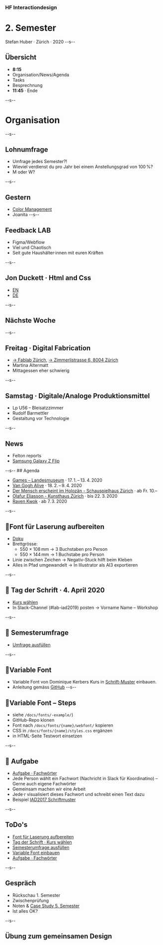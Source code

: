 ### HF Interactiondesign

# 2. Semester

Stefan Huber · Zürich · 2020 <!-- .element: class="footer" -->
--s--
## Übersicht

* **8:15**
* Organisation/News/Agenda
* Tasks
* Besprechnung
* **11:45** · Ende


--s--
# Organisation




--s--
## Lohnumfrage

* Umfrage jedes Semester?!
* Wieviel verdienst du pro Jahr bei einem Anstellungsgrad von 100 %?
* M oder W?

--s--
## Gestern

* [Color Management](https://signalwerk.github.io/publisher/colors/)
* Joanita
--s--
## Feedback LAB

* Figma/Webflow
* Viel und Chaotisch
* Seit gute Haushälter·innen mit euren Kräften

--s--

## Jon Duckett · Html and Css
* [EN](https://www.orellfuessli.ch/shop/home/artikeldetails/ID39239990.html)
* [DE](https://www.orellfuessli.ch/shop/home/artikeldetails/ID42126900.html)

--s--
## Nächste Woche

--s--

## Freitag · Digital Fabrication
* [→ Fablab Zürich](https://zurich.fablab.ch/), [→ Zimmerlistrasse 6, 8004 Zürich](https://goo.gl/maps/LMSfVsAgcbD2)
* Martina Altermatt
* Mittagessen eher schwierig

--s--
## Samstag · Digitale/Analoge Produktionsmittel
* Lp U56 – Bleisatzzimmer
* Rudolf Barmettler
* Gestaltung vor Technologie

--s--
## News

* Felton reports
* [Samsung Galaxy Z Flip](https://www.theguardian.com/technology/2020/feb/19/samsung-galaxy-z-flip-review-back-to-the-folding-flip-phone-future)

--s--
## Agenda

* [Games – Landesmuseum](https://www.landesmuseum.ch/games) · 17. 1. – 13. 4. 2020
* [Van Gogh Alive](https://vangogh-alive.ch/) · 18. 2. – 9. 4. 2020
* [Der Mensch erscheint im Holozän - Schauspielhaus Zürich](https://neu.schauspielhaus.ch/de/kalender/742/der-mensch-erscheint-im-holozn) · ab Fr. 10.–
* [Olafur Eliasson - Kunsthaus Zürich](https://www.kunsthaus.ch/besuch-planen/ausstellungen/olafur-eliasson/) · bis 22. 3. 2020
* [Raven Kwok](https://muda.co/ravenkwokopening/) · ab  7. 3. 2020


--s--
## 🎯Font für Laserung aufbereiten

* [Doku](https://signalwerk.github.io/IAD2019/typesetting-infos/)
* Brettgrösse:
  * 550 × 108 mm → 3 Buchstaben pro Person
  * 550 × 144 mm → 1 Buchstabe pro Person
* Linie zwischen Zeichen → Negativ-Stuck hilft beim Kleben
* Alles in Pfad umgewandelt → In Illustrator als AI3 exportieren

--s--
## 🎯 Tag der Schrift · 4. April 2020

* [Kurs wählen](http://www.tagderschrift.org/)
* In Slack-Channel (#lab-iad2019) posten → Vorname Name – Workshop

--s--

## 🎯 Semesterumfrage

* [Umfrage ausfüllen](https://de.surveymonkey.com/r/R68DYNJ)


--s--

## 🎯Variable Font

* Variable Font von Dominique Kerbers Kurs in [Schrift-Muster](https://github.com/logrinto/IAD2019.variable-fonts) einbauen.
* Anleitung gemäss [GitHub](https://github.com/logrinto/IAD2019.variable-fonts)
--s--

## 🎯Variable Font – Steps

* siehe `/docs/fonts/-example/`)
* GitHub-Repo klonen
* Font nach `/docs/fonts/{name}/webfont/` kopieren
* CSS in `/docs/fonts/{name}/styles.css` ergänzen
* in HTML-Seite Testwort einsetzen

--s--
## 🎯 Aufgabe

* [Aufgabe · Fachwörter](https://signalwerk.github.io/IAD2019/exercise-type-terms/)
* Jede Person wählt ein Fachwort (Nachricht in Slack für Koordinatino) – Gerne auch eigene Fachwörter
* Gemeinsam machen wir eine Arbeit
* Jede·r visualisiert dieses Fachwort und schreibt einen Text dazu
* Beispiel [IAD2017 Schriftmuster](https://logrinto.github.io/IAD2017.schriftmuster/)


--s--
## ToDo's


* [Font für Laserung aufbereiten](https://signalwerk.github.io/IAD2019/typesetting-infos/)
* [Tag der Schrift · Kurs wählen](http://www.tagderschrift.org/)
* [Semesterumfrage ausfüllen](https://de.surveymonkey.com/r/R68DYNJ)
* [Variable Font einbauen](https://github.com/logrinto/IAD2019.variable-fonts)
* [Aufgabe · Fachwörter](https://signalwerk.github.io/IAD2019/exercise-type-terms/)



--s--
## Gespräch

* Rückschau 1. Semester
* Zwischenprüfung
* Noten & [Case Study 5. Semester](https://logrinto.ch/posts/case-study-self-Service/)
* Ist alles OK?

--s--

## Übung zum gemeinsamen Design
